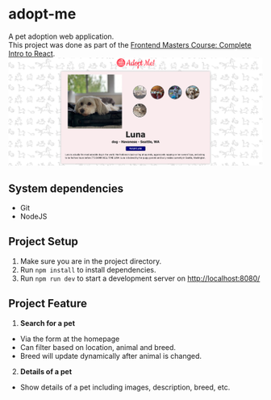 # adopt-me

A pet adoption web application. <br>
This project was done as part of the [Frontend Masters Course: Complete Intro to React](https://frontendmasters.com/courses/complete-react-v6/).
![Project Screenshot](./src/assets/project-screenshot.png)

## System dependencies

- Git
- NodeJS

## Project Setup

1. Make sure you are in the project directory.
2. Run `npm install` to install dependencies.
3. Run `npm run dev` to start a development server on [http://localhost:8080/](http://localhost:8080/)

## Project Feature

1. **Search for a pet**

- Via the form at the homepage
- Can filter based on location, animal and breed.
- Breed will update dynamically after animal is changed.

2. **Details of a pet**

- Show details of a pet including images, description, breed, etc.
